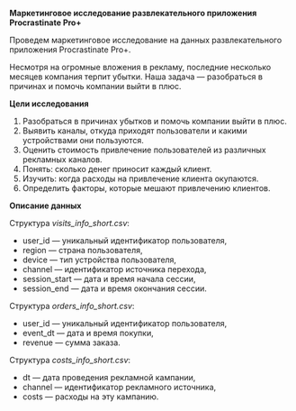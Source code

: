 **Маркетинговое исследование развлекательного приложения Procrastinate Pro+**

Проведем маркетинговое исследование на данных развлекательного приложения Procrastinate Pro+.

Несмотря на огромные вложения в рекламу, последние несколько месяцев компания терпит убытки. Наша задача — разобраться в причинах и помочь компании выйти в плюс.

**Цели исследования** 
1. Разобраться в причинах убытков и помочь компании выйти в плюс.
2. Выявить каналы, откуда приходят пользователи и какими устройствами они пользуются.
3. Оценить стоимость привлечение пользователей из различных рекламных каналов.
4. Понять: сколько денег приносит каждый клиент.
5. Изучить: когда расходы на привлечение клиента окупаются.
6. Определить факторы, которые мешают привлечению клиентов.

**Описание данных**

Структура *visits_info_short.csv*:
* user_id — уникальный идентификатор пользователя,
* region — страна пользователя,
* device — тип устройства пользователя,
* channel — идентификатор источника перехода,
* session_start — дата и время начала сессии,
* session_end — дата и время окончания сессии.

Структура *orders_info_short.csv*:
* user_id — уникальный идентификатор пользователя,
* event_dt — дата и время покупки,
* revenue — сумма заказа.

Структура *costs_info_short.csv*:
* dt — дата проведения рекламной кампании,
* channel — идентификатор рекламного источника,
* costs — расходы на эту кампанию.
